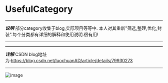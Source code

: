 # UsefulCategory

***

***说明*** 部分category收集于blog,实际项目等等中. 本人对其重新"筛选,整理,优化,封装".每个分类都有详细的解释和使用说明.很有用!

***
***

***详解*** CSDN blog地址为:https://blog.csdn.net/luochuanAD/article/details/79930273

***



![image](https://github.com/LuochuanAD/UsefulCategory/blob/master/UsefulCategory/demoExample.png)



